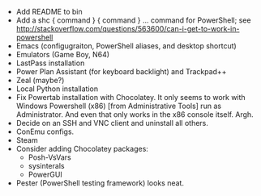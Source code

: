 * Add README to bin
* Add a shc { command } { command } ... command for PowerShell; see http://stackoverflow.com/questions/563600/can-i-get-to-work-in-powershell
* Emacs (configugraiton, PowerShell aliases, and desktop shortcut)
* Emulators (Game Boy, N64)
* LastPass installation
* Power Plan Assistant (for keyboard backlight) and Trackpad++
* Zeal (maybe?)
* Local Python installation
* Fix Powertab installation with Chocolatey. It only seems to work with Windows Powershell (x86) [from Administrative Tools] run as Administrator. And even that only works in the x86 console itself. Argh.
* Decide on an SSH and VNC client and uninstall all others.
* ConEmu configs.
* Steam
* Consider adding Chocolatey packages:
    * Posh-VsVars
    * sysinterals
    * PowerGUI
* Pester (PowerShell testing framework) looks neat.
